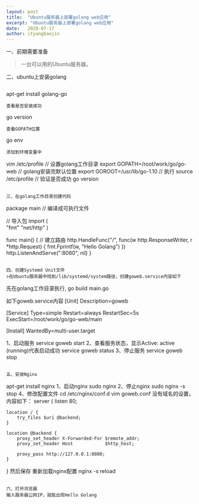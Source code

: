 ```yaml
---
layout: post
title:  "Ubuntu服务器上部署golang web应用"
excerpt: "Ubuntu服务器上部署golang web应用"
date:   2020-07-17
author: ityangbaojin
---
```

一、前期需要准备  
> 一台可以用的Ubuntu服务器。  

二、ubuntu上安装golang
>```
apt-get install golang-go
```
查看是否安装成功
```
go version
```
查看GOPATH位置
```
go env
```
添加到环境变量中
```
vim /etc/profile
// 设置golang工作目录
export GOPATH=/root/work/go/go-web
// golang安装完默认位置
export GOROOT=/usr/lib/go-1.10
// 执行
source /etc/profile
// 验证是否成功
go version
```

三、在golang工作目录创建代码
```
package main  // 编译成可执行文件

// 导入包
import (  
    "fmt"
    "net/http"
)

func main() {
    // 建立路由
    http.HandleFunc("/", func(w http.ResponseWriter, r *http.Request) {
        fmt.Fprintf(w, "Hello Golang")
    })
    http.ListenAndServe(":8080", nil)
}
```

四、创建Systemd Unit文件
>在Ubuntu服务器中找到/lib/systemd/system路径，创建goweb.service内容如下
```
先在golang工作目录执行, go build main.go

如下goweb.service内容
[Unit]
Description=goweb

[Service]
Type=simple
Restart=always
RestartSec=5s
ExecStart=/root/work/go/go-web/main

[Install]
WantedBy=multi-user.target

1、启动服务
service goweb start
2、查看服务状态，显示Active: active (running)代表启动成功
service goweb status
3、停止服务
service goweb stop
```

五、安装Nginx
```
apt-get install nginx
1、启动nginx
sudo nginx
2、停止nginx
sudo nginx -s stop
4、修改配置文件
cd /etc/nginx/conf.d
vim goweb.conf
没有域名的设置，内容如下：
server {
    listen 80;

    location / {
        try_files $uri @backend;
    }

    location @backend {
        proxy_set_header X-Forwarded-For $remote_addr;
        proxy_set_header Host            $http_host;

        proxy_pass http://127.0.0.1:8080;
    }
}
然后保存
重新加载nginx配置
nginx -s reload
```

六、打开浏览器
输入服务器公网IP，就能出现Hello Golang